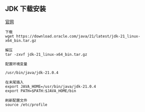 ## JDK 下载安装
[官网](https://www.oracle.com/cn/java/technologies/)
```
下载
wget https://download.oracle.com/java/21/latest/jdk-21_linux-x64_bin.tar.gz

解压
tar -zxvf jdk-21_linux-x64_bin.tar.gz

配置环境变量

/usr/bin/java/jdk-21.0.4

在末尾插入
export JAVA_HOME=/usr/bin/java/jdk-21.0.4
export PATH=$PATH:$JAVA_HOME/bin

刷新配置文件
source /etc/profile

```